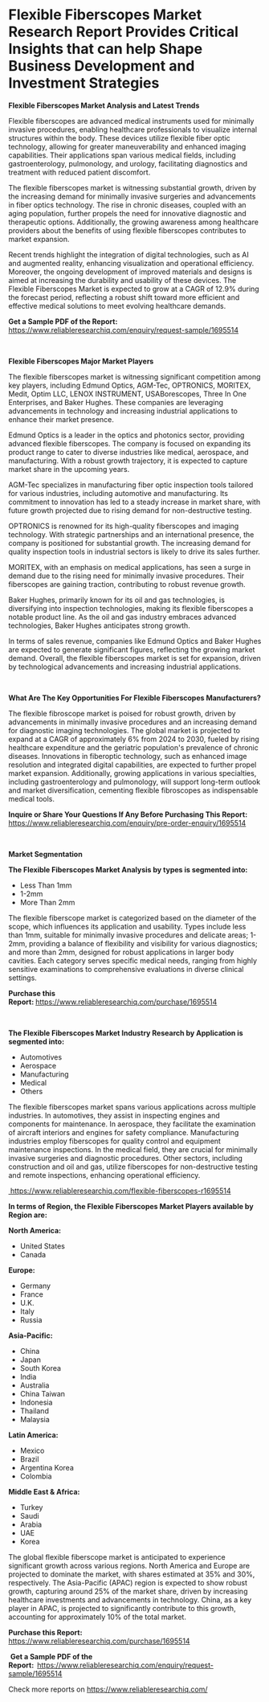 <p><h1>Flexible Fiberscopes Market Research Report Provides Critical Insights that can help Shape Business Development and Investment Strategies</h1></p><p><strong>Flexible Fiberscopes Market Analysis and Latest Trends</strong></p>
<p><p>Flexible fiberscopes are advanced medical instruments used for minimally invasive procedures, enabling healthcare professionals to visualize internal structures within the body. These devices utilize flexible fiber optic technology, allowing for greater maneuverability and enhanced imaging capabilities. Their applications span various medical fields, including gastroenterology, pulmonology, and urology, facilitating diagnostics and treatment with reduced patient discomfort.</p><p>The flexible fiberscopes market is witnessing substantial growth, driven by the increasing demand for minimally invasive surgeries and advancements in fiber optics technology. The rise in chronic diseases, coupled with an aging population, further propels the need for innovative diagnostic and therapeutic options. Additionally, the growing awareness among healthcare providers about the benefits of using flexible fiberscopes contributes to market expansion.</p><p>Recent trends highlight the integration of digital technologies, such as AI and augmented reality, enhancing visualization and operational efficiency. Moreover, the ongoing development of improved materials and designs is aimed at increasing the durability and usability of these devices. The Flexible Fiberscopes Market is expected to grow at a CAGR of 12.9% during the forecast period, reflecting a robust shift toward more efficient and effective medical solutions to meet evolving healthcare demands.</p></p>
<p><strong>Get a Sample PDF of the Report:&nbsp;</strong> <a href="https://www.reliableresearchiq.com/enquiry/request-sample/1695514?utm_campaign=1102&utm_medium=2&utm_source=Github&utm_content=ia&utm_term=08012025&utm_id=flexible-fiberscopes">https://www.reliableresearchiq.com/enquiry/request-sample/1695514</a></p>
<p>&nbsp;</p>
<p><strong>Flexible Fiberscopes Major Market Players</strong></p>
<p><p>The flexible fiberscopes market is witnessing significant competition among key players, including Edmund Optics, AGM-Tec, OPTRONICS, MORITEX, Medit, Optim LLC, LENOX INSTRUMENT, USABorescopes, Three In One Enterprises, and Baker Hughes. These companies are leveraging advancements in technology and increasing industrial applications to enhance their market presence.</p><p>Edmund Optics is a leader in the optics and photonics sector, providing advanced flexible fiberscopes. The company is focused on expanding its product range to cater to diverse industries like medical, aerospace, and manufacturing. With a robust growth trajectory, it is expected to capture market share in the upcoming years.</p><p>AGM-Tec specializes in manufacturing fiber optic inspection tools tailored for various industries, including automotive and manufacturing. Its commitment to innovation has led to a steady increase in market share, with future growth projected due to rising demand for non-destructive testing.</p><p>OPTRONICS is renowned for its high-quality fiberscopes and imaging technology. With strategic partnerships and an international presence, the company is positioned for substantial growth. The increasing demand for quality inspection tools in industrial sectors is likely to drive its sales further.</p><p>MORITEX, with an emphasis on medical applications, has seen a surge in demand due to the rising need for minimally invasive procedures. Their fiberscopes are gaining traction, contributing to robust revenue growth.</p><p>Baker Hughes, primarily known for its oil and gas technologies, is diversifying into inspection technologies, making its flexible fiberscopes a notable product line. As the oil and gas industry embraces advanced technologies, Baker Hughes anticipates strong growth.</p><p>In terms of sales revenue, companies like Edmund Optics and Baker Hughes are expected to generate significant figures, reflecting the growing market demand. Overall, the flexible fiberscopes market is set for expansion, driven by technological advancements and increasing industrial applications.</p></p>
<p>&nbsp;</p>
<p><strong>What Are The Key Opportunities For Flexible Fiberscopes Manufacturers?</strong></p>
<p><p>The flexible fibroscope market is poised for robust growth, driven by advancements in minimally invasive procedures and an increasing demand for diagnostic imaging technologies. The global market is projected to expand at a CAGR of approximately 6% from 2024 to 2030, fueled by rising healthcare expenditure and the geriatric population's prevalence of chronic diseases. Innovations in fiberoptic technology, such as enhanced image resolution and integrated digital capabilities, are expected to further propel market expansion. Additionally, growing applications in various specialties, including gastroenterology and pulmonology, will support long-term outlook and market diversification, cementing flexible fibroscopes as indispensable medical tools.</p></p>
<p><strong>Inquire or Share Your Questions If Any Before Purchasing This Report:</strong> <a href="https://www.reliableresearchiq.com/enquiry/pre-order-enquiry/1695514?utm_campaign=1102&utm_medium=2&utm_source=Github&utm_content=ia&utm_term=08012025&utm_id=flexible-fiberscopes">https://www.reliableresearchiq.com/enquiry/pre-order-enquiry/1695514</a></p>
<p>&nbsp;</p>
<p><strong>Market Segmentation</strong></p>
<p><strong>The Flexible Fiberscopes Market Analysis by types is segmented into:</strong></p>
<p><ul><li>Less Than 1mm</li><li>1-2mm</li><li>More Than 2mm</li></ul></p>
<p><p>The flexible fiberscope market is categorized based on the diameter of the scope, which influences its application and usability. Types include less than 1mm, suitable for minimally invasive procedures and delicate areas; 1-2mm, providing a balance of flexibility and visibility for various diagnostics; and more than 2mm, designed for robust applications in larger body cavities. Each category serves specific medical needs, ranging from highly sensitive examinations to comprehensive evaluations in diverse clinical settings.</p></p>
<p><strong>Purchase this Report:&nbsp;</strong><a href="https://www.reliableresearchiq.com/purchase/1695514?utm_campaign=1102&utm_medium=2&utm_source=Github&utm_content=ia&utm_term=08012025&utm_id=flexible-fiberscopes">https://www.reliableresearchiq.com/purchase/1695514</a></p>
<p>&nbsp;</p>
<p><strong>The Flexible Fiberscopes Market Industry Research by Application is segmented into:</strong></p>
<p><ul><li>Automotives</li><li>Aerospace</li><li>Manufacturing</li><li>Medical</li><li>Others</li></ul></p>
<p><p>The flexible fiberscopes market spans various applications across multiple industries. In automotives, they assist in inspecting engines and components for maintenance. In aerospace, they facilitate the examination of aircraft interiors and engines for safety compliance. Manufacturing industries employ fiberscopes for quality control and equipment maintenance inspections. In the medical field, they are crucial for minimally invasive surgeries and diagnostic procedures. Other sectors, including construction and oil and gas, utilize fiberscopes for non-destructive testing and remote inspections, enhancing operational efficiency.</p></p>
<p><a href="https://www.reliableresearchiq.com/flexible-fiberscopes-r1695514?utm_campaign=1102&utm_medium=2&utm_source=Github&utm_content=ia&utm_term=08012025&utm_id=flexible-fiberscopes">&nbsp;https://www.reliableresearchiq.com/flexible-fiberscopes-r1695514</a></p>
<p><strong>In terms of Region, the Flexible Fiberscopes Market Players available by Region are:</strong></p>
<p>
    <p> <strong> North America: </strong>
        <ul>
            <li>United States</li>
            <li>Canada</li>
        </ul>
        </p> 
    <p> <strong> Europe: </strong>
        <ul>
            <li>Germany</li>
            <li>France</li>
            <li>U.K.</li>
            <li>Italy</li>
            <li>Russia</li>
        </ul>
        </p> 
    <p> <strong> Asia-Pacific: </strong>
        <ul>
            <li>China</li>
            <li>Japan</li>
            <li>South Korea</li>
            <li>India</li>
            <li>Australia</li>
            <li>China Taiwan</li>
            <li>Indonesia</li>
            <li>Thailand</li>
            <li>Malaysia</li>
        </ul>
        </p> 
    <p> <strong> Latin America: </strong>
        <ul>
            <li>Mexico</li>
            <li>Brazil</li>
            <li>Argentina Korea</li>
            <li>Colombia</li>
        </ul>
        </p> 
    <p> <strong> Middle East & Africa: </strong>
        <ul>
            <li>Turkey</li>
            <li>Saudi</li>
            <li>Arabia</li>
            <li>UAE</li>
            <li>Korea</li>
        </ul>
    </p>
    </p>
<p><p>The global flexible fiberscope market is anticipated to experience significant growth across various regions. North America and Europe are projected to dominate the market, with shares estimated at 35% and 30%, respectively. The Asia-Pacific (APAC) region is expected to show robust growth, capturing around 25% of the market share, driven by increasing healthcare investments and advancements in technology. China, as a key player in APAC, is projected to significantly contribute to this growth, accounting for approximately 10% of the total market.</p></p>
<p><strong>Purchase this Report: </strong><a href="https://www.reliableresearchiq.com/purchase/1695514?utm_campaign=1102&utm_medium=2&utm_source=Github&utm_content=ia&utm_term=08012025&utm_id=flexible-fiberscopes">https://www.reliableresearchiq.com/purchase/1695514</a></p>
<p>&nbsp;<strong>Get a Sample PDF of the Report:&nbsp;&nbsp;</strong><a href="https://www.reliableresearchiq.com/enquiry/request-sample/1695514?utm_campaign=1102&utm_medium=2&utm_source=Github&utm_content=ia&utm_term=08012025&utm_id=flexible-fiberscopes">https://www.reliableresearchiq.com/enquiry/request-sample/1695514</a></p>
<p><strong></strong></p>
<p>Check more reports on <a href="https://www.reliableresearchiq.com/?utm_campaign=1102&utm_medium=2&utm_source=Github&utm_content=ia&utm_term=08012025&utm_id=flexible-fiberscopes">https://www.reliableresearchiq.com/</a></p>